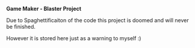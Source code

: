 **Game Maker - Blaster Project**

Due to Spaghettificaiton of the code this project is doomed and will never be finished.

However it is stored here just as a warning to myself :)
